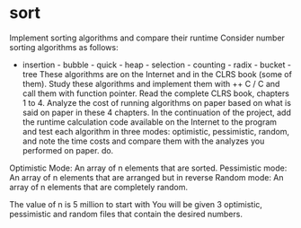 # sort

Implement sorting algorithms and compare their runtime
Consider number sorting algorithms as follows:
- insertion - bubble - quick - heap - selection - counting - radix - bucket - tree
These algorithms are on the Internet and in the CLRS book (some of them). Study these algorithms and implement them with ++ C / C and call them with function pointer.
Read the complete CLRS book, chapters 1 to 4. Analyze the cost of running algorithms on paper based on what is said on paper in these 4 chapters.
In the continuation of the project, add the runtime calculation code available on the Internet to the program and test each algorithm in three modes: optimistic, pessimistic, random, and note the time costs and compare them with the analyzes you performed on paper. do.

Optimistic Mode: An array of n elements that are sorted.
Pessimistic mode: An array of n elements that are arranged but in reverse
Random mode: An array of n elements that are completely random.

The value of n is 5 million to start with
You will be given 3 optimistic, pessimistic and random files that contain the desired numbers.
